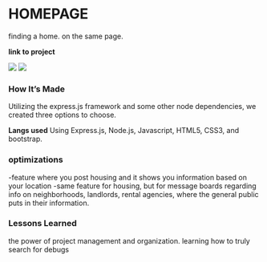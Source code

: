 # HOMEPAGE

finding a home. on the same page. 

**link to project**



![](shot1.png)
![](shot3.png)

### How It’s Made
Utilizing the express.js framework and some other node dependencies, we created three options to choose.

<b>Langs used</b>
Using Express.js, Node.js, Javascript, HTML5, CSS3, and bootstrap.

### optimizations

-feature where you post housing and it shows you information based on your location 
-same feature for housing, but for message boards regarding info on neighborhoods, landlords, rental agencies, where the general public puts in their information. 

### Lessons Learned
the power of project management and organization. learning how to truly search for debugs 

